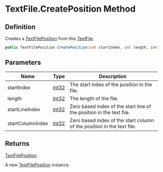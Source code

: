 # TextFile.CreatePosition Method
## Definition

Creates a [TextFilePosition](MrKWatkins.Ast.Position.TextFilePosition.md) from this [TextFile](MrKWatkins.Ast.Position.TextFile.md).

```c#
public TextFilePosition CreatePosition(int startIndex, int length, int startLineIndex, int startColumnIndex);
```

## Parameters

| Name | Type | Description |
| ---- | ---- | ----------- |
| startIndex | [Int32](https://learn.microsoft.com/en-gb/dotnet/api/System.Int32) | The start index of the position in the file. |
| length | [Int32](https://learn.microsoft.com/en-gb/dotnet/api/System.Int32) | The length of the file. |
| startLineIndex | [Int32](https://learn.microsoft.com/en-gb/dotnet/api/System.Int32) | Zero based index of the start line of the position in the text file. |
| startColumnIndex | [Int32](https://learn.microsoft.com/en-gb/dotnet/api/System.Int32) | Zero based index of the start column of the position in the text file. |

## Returns

[TextFilePosition](MrKWatkins.Ast.Position.TextFilePosition.md)

A new [TextFilePosition](MrKWatkins.Ast.Position.TextFilePosition.md) instance.
